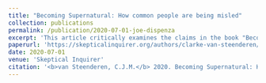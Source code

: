 ```yaml
---
title: "Becoming Supernatural: How common people are being misled"
collection: publications
permalink: /publication/2020-07-01-joe-dispenza
excerpt: 'This article critically examines the claims in the book "Becoming Supernatural" by Joe Dispenza. 📁 [PDF](https://github.com/clarkevansteenderen/clarkevansteenderen.github.io/blob/master/files/becoming_supernatural_skeptical_inquirer.pdf)'
paperurl: 'https://skepticalinquirer.org/authors/clarke-van-steenderen/'
date: 2020-07-01
venue: 'Skeptical Inquirer'
citation: '<b>van Steenderen, C.J.M.</b> 2020. Becoming Supernatural: How common people are being misled. <i>Skeptical Inquirer</i> Vol.44 No. 4.'
---
```

